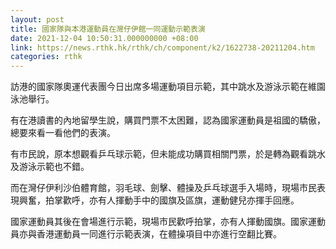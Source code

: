 ```yaml
---
layout: post
title: 國家隊與本港運動員在灣仔伊館一同運動示範表演
date: 2021-12-04 10:50:31.000000000 +08:00
link: https://news.rthk.hk/rthk/ch/component/k2/1622738-20211204.htm
categories: rthk
---
```


訪港的國家隊奧運代表團今日出席多場運動項目示範，其中跳水及游泳示範在維園泳池舉行。

有在港讀書的內地留學生說，購買門票不太困難，認為國家運動員是祖國的驕傲，總要來看一看他們的表演。

有市民說，原本想觀看乒乓球示範，但未能成功購買相關門票，於是轉為觀看跳水及游泳示範也不錯。

而在灣仔伊利沙伯體育館，羽毛球、劍擊、體操及乒乓球選手入場時，現場市民表現興奮，拍掌歡呼，亦有人揮動手中的國旗及區旗，運動健兒亦揮手回應。

國家運動員其後在會場進行示範，現場市民歡呼拍掌，亦有人揮動國旗。國家運動員亦與香港運動員一同進行示範表演，在體操項目中亦進行空翻比賽。
